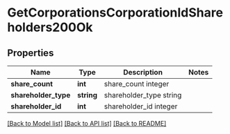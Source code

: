 # GetCorporationsCorporationIdShareholders200Ok

## Properties
Name | Type | Description | Notes
------------ | ------------- | ------------- | -------------
**share_count** | **int** | share_count integer | 
**shareholder_type** | **string** | shareholder_type string | 
**shareholder_id** | **int** | shareholder_id integer | 

[[Back to Model list]](../README.md#documentation-for-models) [[Back to API list]](../README.md#documentation-for-api-endpoints) [[Back to README]](../README.md)



